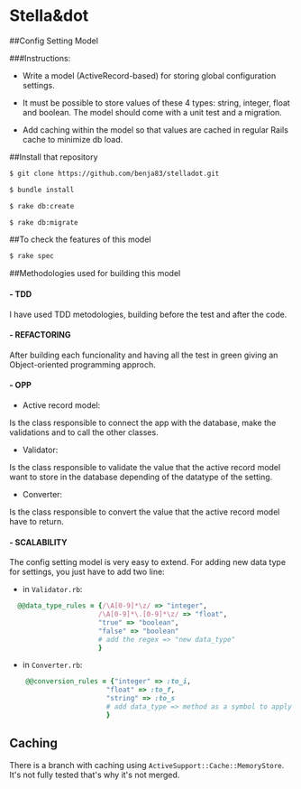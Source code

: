 Stella&dot
=====

##Config Setting Model

###Instructions:

* Write a model (ActiveRecord-based) for storing global configuration settings.

* It must be possible to store values of these 4 types: string, integer, float and boolean. The model should come with a unit test and a migration.

* Add caching within the model so that values are cached in regular Rails cache to minimize db load.

##Install that repository

```bash
$ git clone https://github.com/benja83/stelladot.git

$ bundle install

$ rake db:create

$ rake db:migrate
```

##To check the features of this model

```bash
$ rake spec
```

##Methodologies used for building this model

#### - TDD

I have used TDD metodologies, building before the test and after the code.

#### - REFACTORING

After building each funcionality and having all the test in green giving an Object-oriented programming approch.

#### - OPP

* Active record model:

Is the class responsible to connect the app with the database, make the validations and to call the other classes.

* Validator:


Is the class responsible to validate the value that the active record model want to store in the database depending of the datatype of the setting.

* Converter:

Is the class responsible to convert the value that the active record model have to return.

#### - SCALABILITY

The config setting model is very easy to extend. For adding new data type for settings, you just have to add two line:

* in `Validator.rb`:

```ruby
  @@data_type_rules = {/\A[0-9]*\z/ => "integer",
                      /\A[0-9]*\.[0-9]*\z/ => "float",
                      "true" => "boolean",
                      "false" => "boolean"
                      # add the regex => "new data_type"
                      }
```
* in `Converter.rb`:

```ruby
    @@conversion_rules = {"integer" => :to_i,
                        "float" => :to_f,
                        "string" => :to_s
                        # add data_type => method as a symbol to apply on the string store in data base
                        }
```

## Caching

There is a branch with caching using `ActiveSupport::Cache::MemoryStore`. It's not fully tested that's why it's not merged.